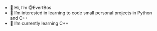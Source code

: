- 👋 Hi, I’m @EvertBos
- 👀 I’m interested in learning to code small personal projects in Python and C++
- 🌱 I’m currently learning C++


<!---
EvertBos/EvertBos is a ✨ special ✨ repository because its `README.md` (this file) appears on your GitHub profile.
You can click the Preview link to take a look at your changes.
--->
